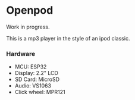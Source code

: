 # Openpod

Work in progress.

This is a mp3 player in the style of an ipod classic. 

### Hardware
 - MCU: ESP32
 - Display: 2.2" LCD
 - SD Card: MicroSD
 - Audio: VS1063
 - Click wheel: MPR121

